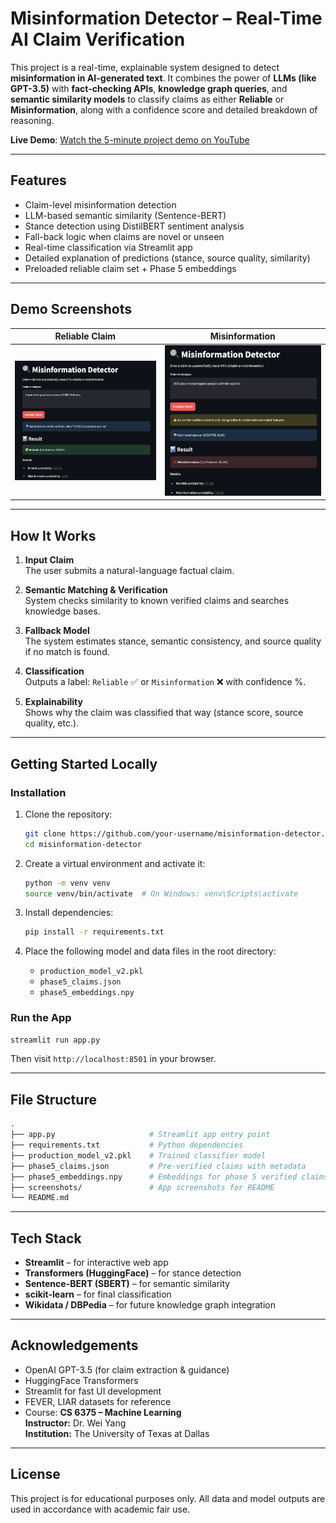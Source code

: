 # Misinformation Detector – Real-Time AI Claim Verification

This project is a real-time, explainable system designed to detect **misinformation in AI-generated text**. It combines the power of **LLMs (like GPT-3.5)** with **fact-checking APIs**, **knowledge graph queries**, and **semantic similarity models** to classify claims as either **Reliable** or **Misinformation**, along with a confidence score and detailed breakdown of reasoning.

**Live Demo**: [Watch the 5-minute project demo on YouTube]([https://youtu.be/your-demo-link-here](https://youtu.be/-CFxmBYdRyM?si=Li5cp1067pwhGuC7))

---

## Features

- Claim-level misinformation detection
- LLM-based semantic similarity (Sentence-BERT)
- Stance detection using DistilBERT sentiment analysis
- Fall-back logic when claims are novel or unseen
- Real-time classification via Streamlit app
- Detailed explanation of predictions (stance, source quality, similarity)
- Preloaded reliable claim set + Phase 5 embeddings

---

## Demo Screenshots

| Reliable Claim | Misinformation |
|----------------|----------------|
| ![s1](screenshots/reliable.png) | ![s2](screenshots/misinfo.png) |

---

## How It Works

1. **Input Claim**  
   The user submits a natural-language factual claim.

2. **Semantic Matching & Verification**  
   System checks similarity to known verified claims and searches knowledge bases.

3. **Fallback Model**  
   The system estimates stance, semantic consistency, and source quality if no match is found.

4. **Classification**  
   Outputs a label: `Reliable` ✅ or `Misinformation` ❌ with confidence %.

5. **Explainability**  
   Shows why the claim was classified that way (stance score, source quality, etc.).

---

## Getting Started Locally

### Installation

1. Clone the repository:
   ```bash
   git clone https://github.com/your-username/misinformation-detector.git
   cd misinformation-detector
   ```

2. Create a virtual environment and activate it:
   ```bash
   python -m venv venv
   source venv/bin/activate  # On Windows: venv\Scripts\activate
   ```

3. Install dependencies:
   ```bash
   pip install -r requirements.txt
   ```

4. Place the following model and data files in the root directory:
   - `production_model_v2.pkl`
   - `phase5_claims.json`
   - `phase5_embeddings.npy`

### Run the App
```bash
streamlit run app.py
```
Then visit `http://localhost:8501` in your browser.

---

## File Structure

```bash
.
├── app.py                     # Streamlit app entry point
├── requirements.txt           # Python dependencies
├── production_model_v2.pkl    # Trained classifier model
├── phase5_claims.json         # Pre-verified claims with metadata
├── phase5_embeddings.npy      # Embeddings for phase 5 verified claims
├── screenshots/               # App screenshots for README
└── README.md
```

---

## Tech Stack

- **Streamlit** – for interactive web app
- **Transformers (HuggingFace)** – for stance detection
- **Sentence-BERT (SBERT)** – for semantic similarity
- **scikit-learn** – for final classification
- **Wikidata / DBPedia** – for future knowledge graph integration

---

## Acknowledgements

- OpenAI GPT-3.5 (for claim extraction & guidance)
- HuggingFace Transformers
- Streamlit for fast UI development
- FEVER, LIAR datasets for reference
- Course: **CS 6375 – Machine Learning**  
  **Instructor:** Dr. Wei Yang  
  **Institution:** The University of Texas at Dallas

---

## License

This project is for educational purposes only. All data and model outputs are used in accordance with academic fair use.

